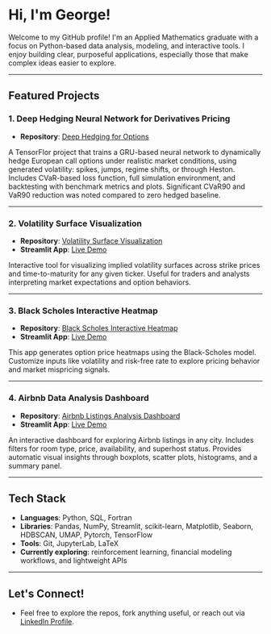 # Hi, I'm George!

Welcome to my GitHub profile!
I'm an Applied Mathematics graduate with a focus on Python-based data analysis, modeling, and interactive tools. I enjoy building clear, purposeful applications, especially those that make complex ideas easier to explore.

---

## Featured Projects

### 1. Deep Hedging Neural Network for Derivatives Pricing  
- **Repository**: [Deep Hedging for Options](https://github.com/George-Dros/Deep-Hedging-Neural-Network-for-Derivatives-Pricing)

A TensorFlor project that trains a GRU-based neural network to dynamically hedge European call options under realistic market conditions, using generated volatility: spikes, jumps, regime shifts, or through Heston.  
Includes CVaR-based loss function, full simulation environment, and backtesting with benchmark metrics and plots. Significant CVaR90 and VaR90 reduction was noted compared to zero hedged baseline.

---

### 2. Volatility Surface Visualization
- **Repository**: [Volatility Surface Visualization](https://github.com/George-Dros/Volatility_Surface)
- **Streamlit App**: [Live Demo](https://implied-volatility-surface-app.streamlit.app/)

Interactive tool for visualizing implied volatility surfaces across strike prices and time-to-maturity for any given ticker. Useful for traders and analysts interpreting market expectations and option behaviors.

---

### 3. Black Scholes Interactive Heatmap
- **Repository**: [Black Scholes Interactive Heatmap](https://github.com/George-Dros/Black-Scholes-Interactive-heatmap)
- **Streamlit App**: [Live Demo](https://black-scholes-interactive-heatmap.streamlit.app/)

This app generates option price heatmaps using the Black-Scholes model. Customize inputs like volatility and risk-free rate to explore pricing behavior and market mispricing signals.

---

### 4. Airbnb Data Analysis Dashboard  
- **Repository**: [Airbnb Listings Analysis Dashboard](https://github.com/George-Dros/airbnb-data-analysis) 
- **Streamlit App**: [Live Demo](https://airbnb-data-analysis-4bt46peyrzkpvljg6fkqtz.streamlit.app/)

An interactive dashboard for exploring Airbnb listings in any city. Includes filters for room type, price, availability, and superhost status. Provides automatic visual insights through boxplots, scatter plots, histograms, and a summary panel.

---

## Tech Stack  

- **Languages**: Python, SQL, Fortran  
- **Libraries**: Pandas, NumPy, Streamlit, scikit-learn, Matplotlib, Seaborn, HDBSCAN, UMAP, Pytorch, TensorFlow   
- **Tools**: Git, JupyterLab, LaTeX  
- **Currently exploring**: reinforcement learning, financial modeling workflows, and lightweight APIs

---

## Let's Connect!
- Feel free to explore the repos, fork anything useful, or reach out via [LinkedIn Profile](https://www.linkedin.com/in/georgios-drosogiannis/).
